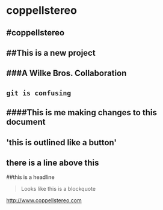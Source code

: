 coppellstereo
=============

#coppellstereo
---
##This is a new project
---
###A Wilke Bros. Collaboration
---
`git is confusing`
---
####This is me making changes to this document
---
'this is outlined like a button'
---
there is a line above this
---
##this is a headline
>Looks like this is a blockquote

http://www.coppellstereo.com
